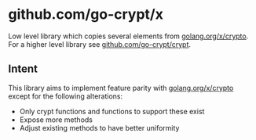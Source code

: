 # github.com/go-crypt/x

Low level library which copies several elements from [golang.org/x/crypto]. For a higher level library see
[github.com/go-crypt/crypt].

## Intent

This library aims to implement feature parity with [golang.org/x/crypto] except for the following alterations:

- Only crypt functions and functions to support these exist
- Expose more methods
- Adjust existing methods to have better uniformity


[golang.org/x/crypto]: https://pkg.go.dev/golang.org/x/crypto
[github.com/go-crypt/crypt]: https://github.com/go-crypt/crypt
